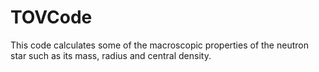 # TOVCode
This code calculates some of the macroscopic properties of the neutron star such as its mass, radius and central density. 
